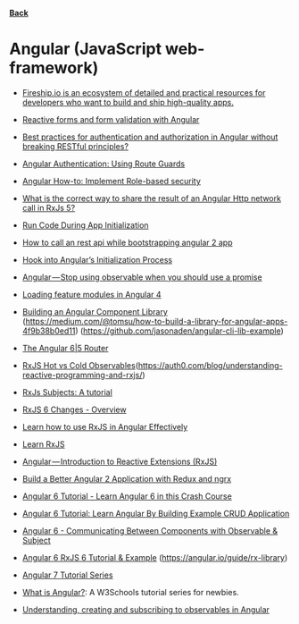 **[Back](/README.md/)**

# Angular (JavaScript web-framework)

- [Fireship.io is an ecosystem of detailed and practical resources for developers who want to build and ship high-quality apps.](https://fireship.io/)

- [Reactive forms and form validation with Angular](https://medium.com/front-end-hacking/reactive-forms-and-form-validation-with-angular-fdcbcf98e1e8)

- [Best practices for authentication and authorization in Angular without breaking RESTful principles?](https://stackoverflow.com/questions/22488393/best-practices-for-authentication-and-authorization-in-angular-without-breaking)

- [Angular Authentication: Using Route Guards](https://medium.com/@ryanchenkie_40935/angular-authentication-using-route-guards-bf7a4ca13ae3)

- [Angular How-to: Implement Role-based security](https://blogs.msdn.microsoft.com/premier_developer/2018/03/07/angular-how-to-implement-role-based-security/)

- [What is the correct way to share the result of an Angular Http network call in RxJs 5?](https://stackoverflow.com/questions/36271899/what-is-the-correct-way-to-share-the-result-of-an-angular-http-network-call-in-r)

- [Run Code During App Initialization](https://www.intertech.com/Blog/angular-4-tutorial-run-code-during-app-initialization/)

- [How to call an rest api while bootstrapping angular 2 app](https://stackoverflow.com/questions/41619443/how-to-call-an-rest-api-while-bootstrapping-angular-2-app)

- [Hook into Angular’s Initialization Process](https://hackernoon.com/hook-into-angular-initialization-process-add41a6b7e)

- [Angular — Stop using observable when you should use a promise](https://netbasal.com/angular-stop-using-observable-when-you-should-use-a-promise-8da0788a8d2)

- [Loading feature modules in Angular 4](https://developer.ibm.com/tutorials/wa-load-feature-modules-in-angular4/)

- [Building an Angular Component Library ](https://medium.com/@nikolasleblanc/building-an-angular-4-component-library-with-the-angular-cli-and-ng-packagr-53b2ade0701e)
  (https://medium.com/@tomsu/how-to-build-a-library-for-angular-apps-4f9b38b0ed11)
  (https://github.com/jasonaden/angular-cli-lib-example)

- [The Angular 6|5 Router](https://www.techiediaries.com/angular-router-multiple-outlets/)

- [RxJS Hot vs Cold Observables](https://medium.com/@benlesh/hot-vs-cold-observables-f8094ed53339)(https://auth0.com/blog/understanding-reactive-programming-and-rxjs/)

- [RxJs Subjects: A tutorial](https://blog.angulartraining.com/rxjs-subjects-a-tutorial-4dcce0e9637f)

- [RxJS 6 Changes - Overview](https://www.academind.com/learn/javascript/rxjs-6-what-changed/)

- [Learn how to use RxJS in Angular Effectively](https://malcoded.com/posts/rxjs-for-angular-devs)

- [Learn RxJS](https://www.learnrxjs.io/)

- [Angular — Introduction to Reactive Extensions (RxJS)](https://medium.com/google-developer-experts/angular-introduction-to-reactive-extensions-rxjs-a86a7430a61f)

- [Build a Better Angular 2 Application with Redux and ngrx](https://onehungrymind.com/build-better-angular-2-application-redux-ngrx/)

- [Angular 6 Tutorial - Learn Angular 6 in this Crash Course](https://coursetro.com/posts/code/154/Angular-6-Tutorial---Learn-Angular-6-in-this-Crash-Course)

- [Angular 6 Tutorial: Learn Angular By Building Example CRUD Application](https://www.techiediaries.com/angular-tutorial/)

- [Angular 6 - Communicating Between Components with Observable & Subject](http://jasonwatmore.com/post/2018/06/25/angular-6-communicating-between-components-with-observable-subject)

- [Angular 6 RxJS 6 Tutorial & Example](https://www.techiediaries.com/angular-rxjs-tutorial/)
  (https://angular.io/guide/rx-library)

- [Angular 7 Tutorial Series](https://medium.com/techiediaries-com/angular-6-tutorial-series-jwt-auth-rxjs-6-httpclient-bootstrap-4-material-design-routing-and-f80f29ffcb6d)

- [What is Angular?](https://www.w3schools.com/whatis/whatis_angularjs.asp): A W3Schools tutorial series for newbies. 
- [Understanding, creating and subscribing to observables in Angular](https://medium.com/@luukgruijs/understanding-creating-and-subscribing-to-observables-in-angular-426dbf0b04a3)
